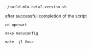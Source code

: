 
`./build-mlo-beta2-version.sh`

after successful completion of the script

`cd openwrt`


`make menuconfig`


`make -j1 V=sc`
